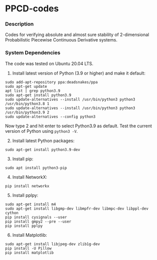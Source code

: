 # PPCD-codes

### Description
Codes for verifying absolute and almost sure stability of 2-dimensional Probabilistic Piecewise Continuous Derivative systems.

### System Dependencies
The code was tested on Ubuntu 20.04 LTS.

1. Install latest version of Python (3.9 or higher) and make it default:
```
sudo add-apt-repository ppa:deadsnakes/ppa
sudo apt-get update
apt list | grep python3.9
sudo apt-get install python3.9
sudo update-alternatives --install /usr/bin/python3 python3 /usr/bin/python3.8 1
sudo update-alternatives --install /usr/bin/python3 python3 /usr/bin/python3.9 2
sudo update-alternatives --config python3
```
Now type 2 and hit enter to select Python3.9 as default. Test the current version of Python using `python3 -V`.

2. Install latest Python packages:
```
sudo apt-get install python3.9-dev
```

3. Install pip:
```
sudo apt install python3-pip
```

4. Install NetworkX:
```
pip install networkx
```

5. Install pplpy:
```
sudo apt-get install m4
sudo apt-get install libgmp-dev libmpfr-dev libmpc-dev libppl-dev cython
pip install cysignals --user
pip install gmpy2 --pre --user
pip install pplpy
```

6. Install Matplotlib:
```
sudo apt-get install libjpeg-dev zlib1g-dev
pip install -U Pillow
pip install matplotlib
```


